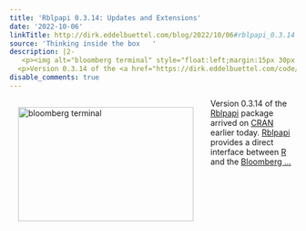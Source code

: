 ```yaml
---
title: 'Rblpapi 0.3.14: Updates and Extensions'
date: '2022-10-06'
linkTitle: http://dirk.eddelbuettel.com/blog/2022/10/06#rblpapi_0.3.14
source: 'Thinking inside the box   '
description: |2-
   <p><img alt="bloomberg terminal" style="float:left;margin:15px 30px 15px 15px;" width="308" height="200" src="https://dealvector.com/wp-content/uploads/2017/10/Bloomberg_terminal-411x266.gif"/></p>
  <p>Version 0.3.14 of the <a href="https://dirk.eddelbuettel.com/code/rblpapi.html">Rblpapi</a> package arrived on <a href="https://cran.r-project.org">CRAN</a> earlier today. <a href="https://dirk.eddelbuettel.com/code/rblpapi.html">Rblpapi</a> provides a direct interface between <a href="https://www.r-project.org">R</a> and the <a href="https://en.wikipedia.org/wiki/Bloomberg_Terminal">Bloomberg ...
disable_comments: true
---
```

 <p><img alt="bloomberg terminal" style="float:left;margin:15px 30px 15px 15px;" width="308" height="200" src="https://dealvector.com/wp-content/uploads/2017/10/Bloomberg_terminal-411x266.gif"/></p>
<p>Version 0.3.14 of the <a href="https://dirk.eddelbuettel.com/code/rblpapi.html">Rblpapi</a> package arrived on <a href="https://cran.r-project.org">CRAN</a> earlier today. <a href="https://dirk.eddelbuettel.com/code/rblpapi.html">Rblpapi</a> provides a direct interface between <a href="https://www.r-project.org">R</a> and the <a href="https://en.wikipedia.org/wiki/Bloomberg_Terminal">Bloomberg ...